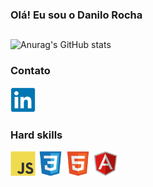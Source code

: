 ### Olá! Eu sou o Danilo Rocha
##

![Anurag's GitHub stats](https://github-readme-stats.vercel.app/api?username=devdanrocha&repo=github.com/devdanrocha/E-commerce-com-NextJs&show_icons=true&theme=radical)

### Contato
<a href="https://www.linkedin.com/in/danilo-rocha-79591510/" target="_blank">
<img aligh="center"  heigth="30" width="40" src="https://raw.githubusercontent.com/devicons/devicon/master/icons/linkedin/linkedin-plain.svg" style="max.width:100%;"></a>



### Hard skills
<img aligh="center"  heigth="30" width="40" src="https://raw.githubusercontent.com/devicons/devicon/master/icons/javascript/javascript-original.svg" style="max.width:100%;"></a>
<img aligh="center"  heigth="30" width="40" src="https://raw.githubusercontent.com/devicons/devicon/master/icons/css3/css3-original.svg" style="max.width:100%;"></a>
<img aligh="center"  heigth="30" width="40" src="https://raw.githubusercontent.com/devicons/devicon/master/icons/html5/html5-original.svg" style="max.width:100%;"></a>
<img aligh="center"  heigth="30" width="40" src="https://raw.githubusercontent.com/devicons/devicon/master/icons/angularjs/angularjs-original.svg" style="max.width:100%;"></a>









 
